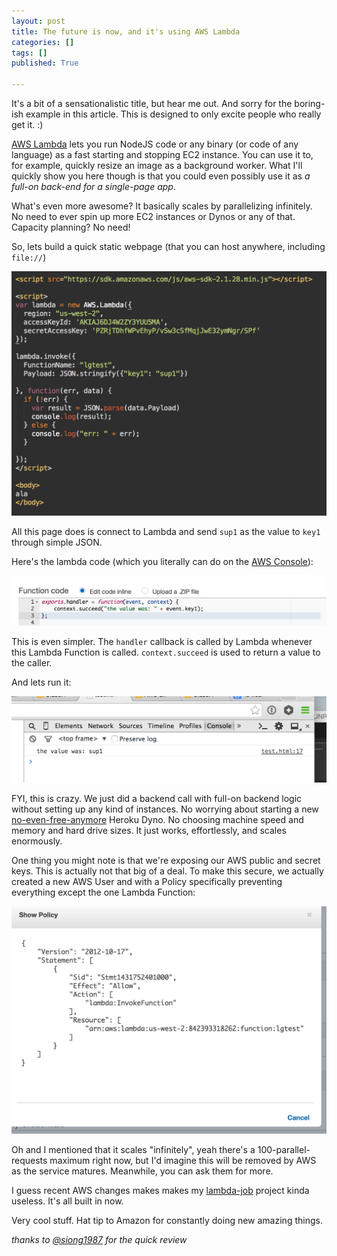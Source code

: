 ```yaml
---
layout: post
title: The future is now, and it's using AWS Lambda
categories: []
tags: []
published: True

---
```


It's a bit of a sensationalistic title, but hear me out. And sorry for the boring-ish example in this article. This is designed to only excite people who really get it. :)

[AWS Lambda](http://aws.amazon.com/lambda/) lets you run NodeJS code or any binary (or code of any language) as a fast starting and stopping EC2 instance. You can use it to, for example, quickly resize an image as a background worker. What I'll quickly show you here though is that you could even possibly use it as _a full-on back-end for a single-page app_.

What's even more awesome? It basically scales by parallelizing infinitely. No need to ever spin up more EC2 instances or Dynos or any of that. Capacity planning? No need!

So, lets build a quick static webpage (that you can host anywhere, including `file://`)

![Quick page code](/assets/lambda-1.png)

All this page does is connect to Lambda and send `sup1` as the value to `key1` through simple JSON.

Here's the lambda code (which you literally can do on the [AWS Console](http://aws.amazon.com/console/)):

![Lambda code](/assets/lambda-2.png)

This is even simpler. The `handler` callback is called by Lambda whenever this Lambda Function is called. `context.succeed` is used to return a value to the caller.

And lets run it:

![Result code](/assets/lambda-3.png)

FYI, this is crazy. We just did a backend call with full-on backend logic without setting up any kind of instances. No worrying about starting a new [no-even-free-anymore](https://blog.heroku.com/archives/2015/5/7/new-dyno-types-public-beta) Heroku Dyno. No choosing machine speed and memory and hard drive sizes. It just works, effortlessly, and scales enormously.

One thing you might note is that we're exposing our AWS public and secret keys. This is actually not that big of a deal. To make this secure, we actually created a new AWS User and with a Policy specifically preventing everything except the one Lambda Function:

![Security policy](/assets/lambda-4.png)

Oh and I mentioned that it scales "infinitely", yeah there's a 100-parallel-requests maximum right now, but I'd imagine this will be removed by AWS as the service matures. Meanwhile, you can ask them for more.

I guess recent AWS changes makes makes my [lambda-job](https://github.com/lg/lambda-job) project kinda useless. It's all built in now.

Very cool stuff. Hat tip to Amazon for constantly doing new amazing things.

_thanks to [@siong1987](https://twitter.com/siong1987) for the quick review_